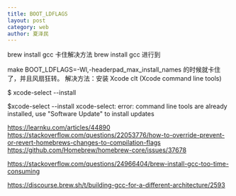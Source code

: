 ```yaml
---
title: BOOT_LDFLAGS
layout: post
category: web
author: 夏泽民
---
```

brew install gcc 卡住解决方法
 brew install gcc
进行到

make BOOT_LDFLAGS=-Wl,-headerpad_max_install_names
的时候就卡住了，并且风扇狂转。
解决方法：安装 Xcode clt (Xcode command line tools)

$ xcode-select --install

$xcode-select --install
xcode-select: error: command line tools are already installed, use "Software Update" to install updates
<!-- more -->
https://learnku.com/articles/44890
https://stackoverflow.com/questions/22053776/how-to-override-prevent-or-revert-homebrews-changes-to-compilation-flags
https://github.com/Homebrew/homebrew-core/issues/37678

https://stackoverflow.com/questions/24966404/brew-install-gcc-too-time-consuming

https://discourse.brew.sh/t/building-gcc-for-a-different-architecture/2593


